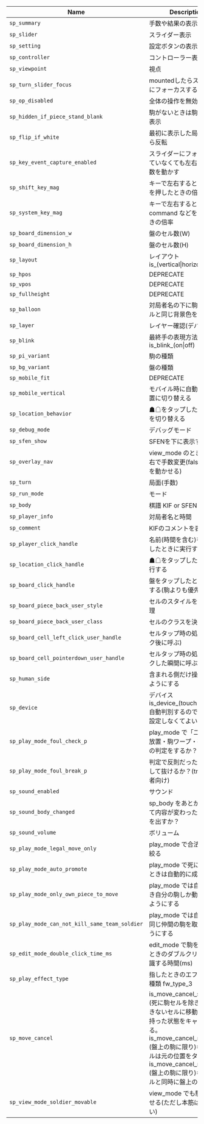 | Name                                          | Description                                                                                                                                                                                                                                        | Default                   |
|-----------------------------------------------|----------------------------------------------------------------------------------------------------------------------------------------------------------------------------------------------------------------------------------------------------|---------------------------|
| `sp_summary`                                  | 手数や結果の表示                                                                                                                                                                                                                                   | "is_summary_on"           |
| `sp_slider`                                   | スライダー表示                                                                                                                                                                                                                                     | "is_slider_off"           |
| `sp_setting`                                  | 設定ボタンの表示                                                                                                                                                                                                                                   | "is_setting_off"          |
| `sp_controller`                               | コントローラー表示                                                                                                                                                                                                                                 | "is_controller_off"       |
| `sp_viewpoint`                                | 視点                                                                                                                                                                                                                                               | "black"                   |
| `sp_turn_slider_focus`                        | mountedしたらスライダーにフォーカスする？                                                                                                                                                                                                          | "is_turn_slider_focus_on" |
| `sp_op_disabled`                              | 全体の操作を無効化                                                                                                                                                                                                                                 | false                     |
| `sp_hidden_if_piece_stand_blank`              | 駒がないときは駒台側を非表示                                                                                                                                                                                                                       | false                     |
| `sp_flip_if_white`                            | 最初に表示した局面が△なら反転                                                                                                                                                                                                                     | false                     |
| `sp_key_event_capture_enabled`                | スライダーにフォーカスしていなくても左右キーで手数を動かす                                                                                                                                                                                         | false                     |
| `sp_shift_key_mag`                            | キーで左右するとき shift を押したときの倍率                                                                                                                                                                                                        |                        10 |
| `sp_system_key_mag`                           | キーで左右するとき command などを押したときの倍率                                                                                                                                                                                                  |                        50 |
| `sp_board_dimension_w`                        | 盤のセル数(W)                                                                                                                                                                                                                                      |                         9 |
| `sp_board_dimension_h`                        | 盤のセル数(H)                                                                                                                                                                                                                                      |                         9 |
| `sp_layout`                                   | レイアウト is_(vertical\|horizontal)                                                                                                                                                                                                               | "is_vertical"             |
| `sp_hpos`                                     | DEPRECATE                                                                                                                                                                                                                                          | "is_hcentered"            |
| `sp_vpos`                                     | DEPRECATE                                                                                                                                                                                                                                          | "is_vcentered"            |
| `sp_fullheight`                               | DEPRECATE                                                                                                                                                                                                                                          | "is_fullheight_off"       |
| `sp_balloon`                                  | 対局者名の下に駒数スタイルと同じ背景色を置く                                                                                                                                                                                                       | "is_balloon_on"           |
| `sp_layer`                                    | レイヤー確認(デバッグ用)                                                                                                                                                                                                                           | "is_layer_off"            |
| `sp_blink`                                    | 最終手の表現方法 is_blink_(on\|off)                                                                                                                                                                                                                | "is_blink_off"            |
| `sp_pi_variant`                               | 駒の種類                                                                                                                                                                                                                                           | "is_pi_variant_a"         |
| `sp_bg_variant`                               | 盤の種類                                                                                                                                                                                                                                           | "is_bg_variant_none"      |
| `sp_mobile_fit`                               | DEPRECATE                                                                                                                                                                                                                                          | "is_mobile_fit_on"        |
| `sp_mobile_vertical`                          | モバイル時に自動的に縦配置に切り替える                                                                                                                                                                                                             | "is_mobile_vertical_on"   |
| `sp_location_behavior`                        | ☗☖をタップしたとき視点を切り替える                                                                                                                                                                                                               | "is_location_flip_on"     |
| `sp_debug_mode`                               | デバッグモード                                                                                                                                                                                                                                     | "is_debug_mode_off"       |
| `sp_sfen_show`                                | SFENを下に表示する                                                                                                                                                                                                                                 | "is_sfen_show_off"        |
| `sp_overlay_nav`                              | view_mode のとき盤の左右で手数変更(falseなら駒を動かせる)                                                                                                                                                                                          | "is_overlay_nav_off"      |
| `sp_turn`                                     | 局面(手数)                                                                                                                                                                                                                                         |                        -1 |
| `sp_run_mode`                                 | モード                                                                                                                                                                                                                                             | "view_mode"               |
| `sp_body`                                     | 棋譜 KIF or SFEN                                                                                                                                                                                                                                   | null                      |
| `sp_player_info`                              | 対局者名と時間                                                                                                                                                                                                                                     | null                      |
| `sp_comment`                                  | KIFのコメントを表示する                                                                                                                                                                                                                            | "is_comment_on"           |
| `sp_player_click_handle`                      | 名前(時間を含む)をタップしたときに実行する                                                                                                                                                                                                         | null                      |
| `sp_location_click_handle`                    | ☗☖をタップしたときに実行する                                                                                                                                                                                                                     | null                      |
| `sp_board_click_handle`                       | 盤をタップしたときに実行する(駒よりも優先)                                                                                                                                                                                                         | null                      |
| `sp_board_piece_back_user_style`              | セルのスタイルを決める処理                                                                                                                                                                                                                         | null                      |
| `sp_board_piece_back_user_class`              | セルのクラスを決める処理                                                                                                                                                                                                                           | null                      |
| `sp_board_cell_left_click_user_handle`        | セルタップ時の処理(クリック後に呼ぶ)                                                                                                                                                                                                               | null                      |
| `sp_board_cell_pointerdown_user_handle`       | セルタップ時の処理(クリックした瞬間に呼ぶ)                                                                                                                                                                                                         | null                      |
| `sp_human_side`                               | 含まれる側だけ操作できるようにする                                                                                                                                                                                                                 | "both"                    |
| `sp_device`                                   | デバイス is_device_(touch\|desktop) 自動判別するので明示的に設定しなくてよい                                                                                                                                                                       | null                      |
| `sp_play_mode_foul_check_p`                   | play_mode で「二歩・王手放置・駒ワープ・死に駒」の判定をするか？                                                                                                                                                                                   | true                      |
| `sp_play_mode_foul_break_p`                   | 判定で反則だったら emit して抜けるか？(true: 初心者向け)                                                                                                                                                                                           | false                     |
| `sp_sound_enabled`                            | サウンド                                                                                                                                                                                                                                           | false                     |
| `sp_sound_body_changed`                       | sp_body をあとから変更して内容が変わったときに音を出すか？                                                                                                                                                                                         | true                      |
| `sp_sound_volume`                             | ボリューム                                                                                                                                                                                                                                         |                       0.5 |
| `sp_play_mode_legal_move_only`                | play_mode で合法手のみに絞る                                                                                                                                                                                                                       | true                      |
| `sp_play_mode_auto_promote`                   | play_mode で死に駒になるときは自動的に成る                                                                                                                                                                                                         | true                      |
| `sp_play_mode_only_own_piece_to_move`         | play_mode では自分手番とき自分の駒しか動かせないようにする                                                                                                                                                                                         | true                      |
| `sp_play_mode_can_not_kill_same_team_soldier` | play_mode では自分の駒で同じ仲間の駒を取れないようにする                                                                                                                                                                                           | true                      |
| `sp_edit_mode_double_click_time_ms`           | edit_mode で駒を反転するときのダブルクリックと認識する時間(ms)                                                                                                                                                                                     |                       350 |
| `sp_play_effect_type`                         | 指したときのエフェクトの種類 fw_type_3                                                                                                                                                                                                             | null                      |
| `sp_move_cancel`                              | is_move_cancel_standard: (死に駒セルを除き)移動できないセルに移動したとき持った状態をキャンセルする。is_move_cancel_reality: (盤上の駒に限り)キャンセルは元の位置をタップ。is_move_cancel_rehold: (盤上の駒に限り)キャンセルと同時に盤上の駒を持つ | "is_move_cancel_standard" |
| `sp_view_mode_soldier_movable`                | view_mode でも駒を動かせる(ただし本筋は破壊しない)                                                                                                                                                                                                 | true                      |
